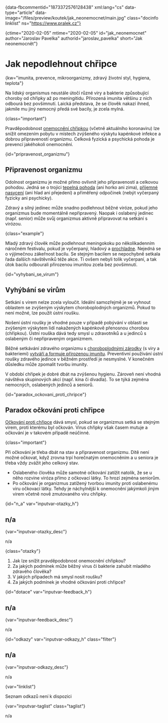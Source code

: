 
{data-fbcommentid="1873372576128438" xml:lang="cs" data-type="article" data-image="/files/preview/koutek/jak_neonemocnet/main.jpg" class="docinfo linklist" ns="https://www.pralek.cz"}

{ctime="2020-02-05" mtime="2020-02-05" id="jak\_neonemocnet" author="Jaroslav Pavelka" authorid="jaroslav\_pavelka" short="Jak neonemocnět"}

# Jak nepodlehnout chřipce

<!-- generated attribute kw by user_updatekw.sh on 2020-09-18, do not edit -->

{kw="imunita, prevence, mikroorganizmy, zdravý životní styl, hygiena, teplota"}

Na lidský organismus neustále útočí různé viry a bakterie způsobující choroby od chřipky až po meningitidu. Přirozená imunita většinu z nich odbourá bez povšimnutí. Laická představa, že se člověk nakazí ihned, jakmile mu jiný nemocný předá své bacily, je zcela mylná.

{class="important"}

Pravděpodobnost [onemocnění chřipkou][1] (včetně aktuálního koronaviru) lze snížit omezením pobytu v místech zvýšeného výskytu kapénkové infekce a dobrou připraveností organizmu. Celková fyzická a psychická pohoda je prevencí jakéhokoli onemocnění.

{id="pripravenost_organizmu"}

## Připravenost organizmu

Odolnost organizmu je možné přímo ovlivnit jeho připraveností a celkovou pohodou. Jedná se o trojici [tepelná pohoda][2] (ani horko ani zima), [příjemné nasycení][3] (ani hlad ani přejedení) a přiměřený odpočinek (nebýt vyčerpaný fyzicky ani psychicky).

Zdravý a silný jedinec může snadno podlehnout běžné viróze, pokud jeho organizmus bude momentálně nepřipravený. Naopak i oslabený jedinec (např. senior) může svůj organizmus aktivně připravovat na setkání s virózou.

{class="example"}

Mladý zdravý člověk může podlehnout meningokoku po několikadenním náročném festivalu, pokud je vyčerpaný, hladový a [prochladne][2]. Nejedná se o výjimečnou zákeřnost bacilu. Se stejným bacilem se nepochybně setkala řada dalších návštěvníků téže akce. Ti ovšem nebyli tolik vyčerpaní, a tak útok bacilu odbourali přirozenou imunitou zcela bez povšimnutí.

{id="vyhybani\_se\_virum"}

## Vyhýbání se virům

Setkání s virem nelze zcela vyloučit. Ideální samozřejmě je se vyhnout oblastem se zvýšeným výskytem choroboplodných organizmů. Pokud to není možné, lze použít ústní roušku.

Nošení ústní roušky je vhodné pouze v případě pobývání v oblasti se zvýšeným výskytem lidí nakažených kapénkově přenosnou chorobou (chřipkou). Ústní rouška dává tedy smysl u zdravotníků a u jedinců s oslabeným či nepřipraveným organizmem.

Běžné setkávání zdravého organizmu s [choroboplodnými zárodky][4] (s viry a bakteriemi) [vytváří a formuje přirozenou imunitu][5]. Preventivní používání ústní roušky zdravého jedince v běžném prostředí je nesmyslné. V konečném důsledku může zpomalit tvorbu imunity.

V období chřipek je dobré dbát na zvýšenou hygienu. Zároveň není vhodná návštěva skupinových akcí (např. kina či divadla). To se týká zejména nemocných, oslabených jedinců a seniorů.

{id="paradox\_ockovani\_proti_chripce"}

## Paradox očkování proti chřipce

[Očkování proti chřipce][1] dává smysl, pokud se organizmus setká se stejným virem, proti kterému byl očkován. Virus chřipky však časem mutuje a očkování je v takovém případě neúčinné.

{class="important"}

Při očkování je třeba dbát na stav a připravenost organizmu. Dítě není možné očkovat, když zrovna trpí horečnatým onemocněním a u seniora je třeba vždy zvážit jeho celkový stav.

  * Oslabeného člověka může samotné očkování zatížit natolik, že se u něho rozvine viróza přímo z očkovací látky. To hrozí zejména seniorům.
  * Po očkování je organizmus zatížený tvorbou imunity proti oslabenému viru očkovací látky. Tehdy je náchylnější k onemocnění jakýmkoli jiným virem včetně nově zmutovaného viru chřipky.

{id="n\_a" var="inputvar-otazky\_h"}

## n/a

{var="inputvar-otazky_desc"}

n/a

{class="otazky"}

  1. Jak lze snížit pravděpodobnost onemocnění chřipkou?
  2. Za jakých podmínek může běžný virus či bakterie zahubit mladého zdravého člověka?
  3. V jakých případech má smysl nosit roušku?
  4. Za jakých podmínek je vhodné očkování proti chřipce?

{id="dotace" var="inputvar-feedback_h"}

## n/a

{var="inputvar-feedback_desc"}

n/a

{id="odkazy" var="inputvar-odkazy_h" class="filter"}

## n/a

{var="inputvar-odkazy_desc"}

n/a

{var="linklist"}

Seznam odkazů není k dispozici

{var="inputvar-taglist" class="taglist"}

n/a

 [1]: chripka
 [2]: teplota
 [3]: stravovaci_navyky
 [4]: bakterie
 [5]: imunita

